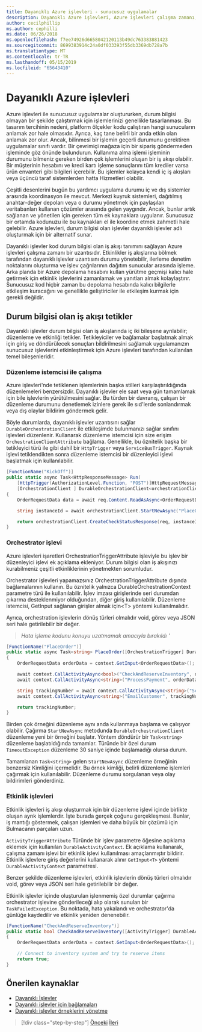 ```yaml
---
title: Dayanıklı Azure işlevleri - sunucusuz uygulamalar
description: Dayanıklı Azure işlevleri, Azure işlevleri çalışma zamanı, durum bilgisi olan iş akışlarının kodda etkinleştirmek için genişletin.
author: cecilphillip
ms.author: cephilli
ms.date: 06/26/2018
ms.openlocfilehash: f7ee74926d6658042120113b49dc763383881423
ms.sourcegitcommit: 8699383914c24a0df033393f55db3369db728a7b
ms.translationtype: MT
ms.contentlocale: tr-TR
ms.lasthandoff: 05/15/2019
ms.locfileid: "65643410"
---
```

# <a name="durable-azure-functions"></a>Dayanıklı Azure işlevleri

Azure işlevleri ile sunucusuz uygulamalar oluştururken, durum bilgisi olmayan bir şekilde çalıştırmak için işlemlerinizi genellikle tasarlanması. Bu tasarım tercihinin nedeni, platform ölçekler kodu çalıştıran hangi sunucuların anlamak zor hale olmasıdır. Ayrıca, kaç tane belirli bir anda etkin olan anlamak zor olur. Ancak, bilinmesi bir işlemin geçerli durumunu gerektiren uygulamalar sınıfı vardır. Bir çevrimiçi mağaza için bir sipariş göndermeden işleminde göz önünde bulundurun. Kullanıma alma işlemi işleminin durumunu bilmeniz gereken birden çok işlemlerini oluşan bir iş akışı olabilir. Bir müşterinin hesabını ve kredi kartı işleme sonuçlarını tüm krediler varsa ürün envanteri gibi bilgileri içerebilir. Bu işlemler kolayca kendi iç iş akışları veya üçüncü taraf sistemlerden hatta Hizmetleri olabilir.

Çeşitli desenlerini bugün bu yardımcı uygulama durumu iç ve dış sistemler arasında koordinasyon ile mevcut. Merkezi kuyruk sistemleri, dağıtılmış anahtar-değer depoları veya o durumu yönetmek için paylaşılan veritabanları kullanan çözümler arasında gelen yaygındır. Ancak, bunlar artık sağlanan ve yönetilen için gereken tüm ek kaynaklara uygulanır. Sunucusuz bir ortamda kodunuzu ile bu kaynakları el ile koordine etmek zahmetli hale gelebilir. Azure işlevleri, durum bilgisi olan işlevler dayanıklı işlevler adlı oluşturmak için bir alternatif sunar.

Dayanıklı işlevler kod durum bilgisi olan iş akışı tanımını sağlayan Azure işlevleri çalışma zamanı bir uzantısıdır. Etkinlikler iş akışlarına bölmek tarafından dayanıklı işlevler uzantısını durumu yönetebilir, ilerleme denetim noktalarını oluşturma ve işlev çağrılarının dağıtım sunucular arasında işleme. Arka planda bir Azure depolama hesabını kullan yürütme geçmişi kalıcı hale getirmek için etkinlik işlevlerini zamanlamak ve yanıtları almak kolaylaştırır. Sunucusuz kod hiçbir zaman bu depolama hesabında kalıcı bilgilerle etkileşim kuracağını ve genellikle geliştiriciler ile etkileşim kurmak için gerekli değildir.

## <a name="triggering-a-stateful-workflow"></a>Durum bilgisi olan iş akışı tetikler

Dayanıklı işlevler durum bilgisi olan iş akışlarında iç iki bileşene ayrılabilir; düzenleme ve etkinliği tetikler. Tetikleyiciler ve bağlamalar başlatmak almak için giriş ve döndürülecek sonuçları bildirilmesini sağlamak uygulamanızın sunucusuz işlevlerini etkinleştirmek için Azure işlevleri tarafından kullanılan temel bileşenleridir.

### <a name="working-with-the-orchestration-client"></a>Düzenleme istemcisi ile çalışma

Azure işlevleri'nde tetiklenen işlemlerinin başka stilleri karşılaştırıldığında düzenlemeleri benzersizdir. Dayanıklı işlevler ele saat veya gün tamamlamak için bile işlevlerin yürütülmesini sağlar. Bu türden bir davranış, çalışan bir düzenleme durumunu denetlemek izinlere gerek ile sıd'lerde sonlandırmak veya dış olaylar bildirim göndermek gelir.

Böyle durumlarda, dayanıklı işlevler uzantısını sağlar `DurableOrchestrationClient` ile etkileşimde bulunmanızı sağlar sınıfını işlevleri düzenlenir. Kullanarak düzenleme istemcisi için size erişim `OrchestrationClientAttribute` bağlama. Genellikle, bu öznitelik başka bir tetikleyici türü ile gibi dahil bir `HttpTrigger` veya `ServiceBusTrigger`. Kaynak işlevi tetiklendikten sonra düzenleme istemcisi bir düzenleyici işlevi başlatmak için kullanılabilir.

```csharp
[FunctionName("KickOff")]
public static async Task<HttpResponseMessage> Run(
    [HttpTrigger(AuthorizationLevel.Function, "POST")]HttpRequestMessage req,
    [OrchestrationClient ] DurableOrchestrationClient<orchestrationClient>)
{
    OrderRequestData data = await req.Content.ReadAsAsync<OrderRequestData>();

    string instanceId = await orchestrationClient.StartNewAsync("PlaceOrder", data);

    return orchestrationClient.CreateCheckStatusResponse(req, instanceId);
}
```

### <a name="the-orchestrator-function"></a>Orchestrator işlevi

Azure işlevleri işaretleri OrchestrationTriggerAttribute işleviyle bu işlev bir düzenleyici işlevi ek açıklama ekleniyor. Durum bilgisi olan iş akışınızı kurabilmeniz çeşitli etkinliklerinin yönetmekten sorumludur.

Orchestrator işlevleri yapamazsınız OrchestrationTriggerAttribute dışında bağlamalarının kullanın. Bu öznitelik yalnızca DurableOrchestrationContext parametre türü ile kullanılabilir. İşlev imzası girişlerinde seri durumdan çıkarma desteklenmiyor olduğundan, diğer giriş kullanılabilir. Düzenleme istemcisi, GetInput sağlanan girişler almak için\<T\> yöntemi kullanılmalıdır.

Ayrıca, orchestration işlevlerin dönüş türleri olmalıdır void, görev veya JSON seri hale getirilebilir bir değer.

> *Hata işleme kodunu konuyu uzatmamak amacıyla bırakıldı '*

```csharp
[FunctionName("PlaceOrder")]
public static async Task<string> PlaceOrder([OrchestrationTrigger] DurableOrchestrationContext context)
{
    OrderRequestData orderData = context.GetInput<OrderRequestData>();

    await context.CallActivityAsync<bool>("CheckAndReserveInventory", orderData);
    await context.CallActivityAsync<string>("ProcessPayment", orderData);

    string trackingNumber = await context.CallActivityAsync<string>("ScheduleShipping", orderData);
    await context.CallActivityAsync<string>("EmailCustomer", trackingNumber);

    return trackingNumber;
}
```

Birden çok örneğini düzenleme aynı anda kullanmaya başlama ve çalışıyor olabilir. Çağırma `StartNewAsync` metodunda `DurableOrchestrationClient` düzenleme yeni bir örneğini başlatır. Yöntem döndürür bir `Task<string>` düzenleme başlatıldığında tamamlar. Türünde bir özel durum `TimeoutException` düzenleme 30 saniye içinde başlamadığı olursa durum.

Tamamlanan `Task<string>` gelen `StartNewAsync` düzenleme örneğinin benzersiz Kimliğini içermelidir. Bu örnek kimliği, belirli düzenleme işlemleri çağırmak için kullanılabilir. Düzenleme durumu sorgulanan veya olay bildirimleri gönderdiniz.

### <a name="the-activity-functions"></a>Etkinlik işlevleri

Etkinlik işlevleri iş akışı oluşturmak için bir düzenleme işlevi içinde birlikte oluşan ayrık işlemlerdir. İşte burada gerçek çoğunu gerçekleşmesi. Bunlar, iş mantığı göstermek, çalışan işlemleri ve daha büyük bir çözümü için Bulmacanın parçaları uzun.

`ActivityTriggerAttribute` Türünde bir işlev parametre öğesine açıklama eklemek için kullanılan `DurableActivityContext`. Ek açıklama kullanarak, çalışma zamanı işlevi bir etkinlik işlevi kullanılması amaçlanmıştır bildirir. Etkinlik işlevlere giriş değerlerini kullanarak alınır `GetInput<T>` yöntemi `DurableActivityContext` parametresi.

Benzer şekilde düzenleme işlevleri, etkinlik işlevlerin dönüş türleri olmalıdır void, görev veya JSON seri hale getirilebilir bir değer.

Etkinlik işlevler içinde oluşturulan işlenmemiş özel durumlar çağırma orchestrator işlevine gönderileceği alıp olarak sunulan bir `TaskFailedException`. Bu noktada, hata yakalandı ve orchestrator'da günlüğe kaydedilir ve etkinlik yeniden denenebilir.

```csharp
[FunctionName("CheckAndReserveInventory")]
public static bool CheckAndReserveInventory([ActivityTrigger] DurableActivityContext context)
{
    OrderRequestData orderData = context.GetInput<OrderRequestData>();

    // Connect to inventory system and try to reserve items
    return true;
}
```

## <a name="recommended-resources"></a>Önerilen kaynaklar

* [Dayanıklı İşlevler](https://docs.microsoft.com/azure/azure-functions/durable-functions-overview)
* [Dayanıklı işlevler için bağlamaları](https://docs.microsoft.com/azure/azure-functions/durable-functions-bindings)
* [Dayanıklı işlevler örneklerini yönetme](https://docs.microsoft.com/azure/azure-functions/durable-functions-instance-management)

>[!div class="step-by-step"]
>[Önceki](event-grid.md)
>[İleri](orchestration-patterns.md)
